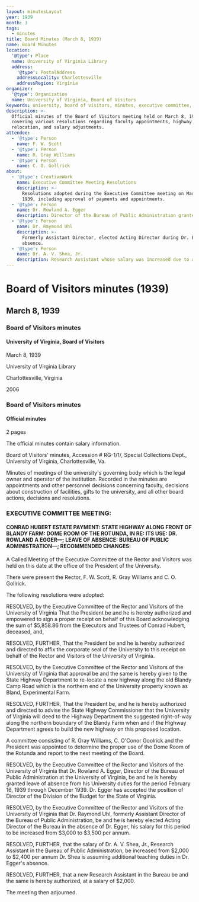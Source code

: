 ```yaml
---
layout: minutesLayout
year: 1939
month: 3
tags:
  - minutes
title: Board Minutes (March 8, 1939)
name: Board Minutes
location:
  '@type': Place
  name: University of Virginia Library
  address:
    '@type': PostalAddress
    addressLocality: Charlottesville
    addressRegion: Virginia
organizer:
  '@type': Organization
  name: University of Virginia, Board of Visitors
keywords: university, board of visitors, minutes, executive committee, resolutions
description: >-
  Official minutes of the Board of Visitors meeting held on March 8, 1939,
  covering various resolutions regarding faculty appointments, highway
  relocation, and salary adjustments.
attendee:
  - '@type': Person
    name: F. W. Scott
  - '@type': Person
    name: R. Gray Williams
  - '@type': Person
    name: C. O. Gollrick
about:
  - '@type': CreativeWork
    name: Executive Committee Meeting Resolutions
    description: >-
      Resolutions adopted during the Executive Committee meeting on March 8,
      1939, including approval of payments and appointments.
  - '@type': Person
    name: Dr. Rowland A. Egger
    description: Director of the Bureau of Public Administration granted leave of absence.
  - '@type': Person
    name: Dr. Raymond Uhl
    description: >-
      Formerly Assistant Director, elected Acting Director during Dr. Egger's
      absence.
  - '@type': Person
    name: Dr. A. V. Shea, Jr.
    description: Research Assistant whose salary was increased due to additional duties.
---
```


<!-- altadded -->
<!-- altadded -->

<!-- llmmeta -->



<!-- llmformatted -->

# Board of Visitors minutes (1939)

## March 8, 1939

### Board of Visitors minutes

#### University of Virginia, Board of Visitors

March 8, 1939

University of Virginia Library

Charlottesville, Virginia

2006

### Board of Visitors minutes

#### Official minutes

2 pages

The official minutes contain salary information.

Board of Visitors' minutes, Accession # RG-1/1/, Special Collections Dept., University of Virginia, Charlottesville, Va.

Minutes of meetings of the university's governing body which is the legal owner and operator of the institution. Recorded in the minutes are appointments and other personnel decisions concerning faculty, decisions about construction of facilities, gifts to the university, and all other board actions, decisions and resolutions.

### EXECUTIVE COMMITTEE MEETING:

#### CONRAD HUBERT ESTATE PAYMENT: STATE HIGHWAY ALONG FRONT OF BLANDY FARM: DOME ROOM OF THE ROTUNDA, IN RE: ITS USE: DR. ROWLAND A EGGER—; LEAVE OF ABSENCE: BUREAU OF PUBLIC ADMINISTRATION—; RECOMMENDED CHANGES:

A Called Meeting of the Executive Committee of the Rector and Visitors was held on this date at the office of the President of the University.

There were present the Rector, F. W. Scott, R. Gray Williams and C. O. Gollrick.

The following resolutions were adopted:

RESOLVED, by the Executive Committee of the Rector and Visitors of the University of Virginia That the President be and he is hereby authorized and empowered to sign a proper receipt on behalf of this Board acknowledging the sum of $5,858.86 from the Executors and Trustees of Conrad Hubert, deceased, and,

RESOLVED, FURTHER, That the President be and he is hereby authorized and directed to affix the corporate seal of the University to this receipt on behalf of the Rector and Visitors of the University of Virginia.

RESOLVED, by the Executive Committee of the Rector and Visitors of the University of Virginia that approval be and the same is hereby given to the State Highway Department to re-locate a new highway along the old Blandy Camp Road which is the northern end of the University property known as Bland, Experimental Farm.

RESOLVED, FURTHER, That the President be, and he is hereby authorized and directed to advise the State Highway Commissioner that the University of Virginia will deed to the Highway Department the suggested right-of-way along the northern boundary of the Blandy Farm when and if the Highway Department agrees to build the new highway on this proposed location.

A committee consisting of R. Gray Williams, C. O'Conor Goolrick and the President was appointed to determine the proper use of the Dome Room of the Rotunda and report to the next meeting of the Board.

RESOLVED, by the Executive Committee of the Rector and Visitors of the University of Virginia that Dr. Rowland A. Egger, Director of the Bureau of Public Administration at the University of Virginia, be and he is hereby granted leave of absence from his University duties for the period February 16, 1939 through December 1939. Dr. Egger has accepted the position of Director of the Division of the Budget for the State of Virginia.

RESOLVED, by the Executive Committee of the Rector and Visitors of the University of Virginia that Dr. Raymond Uhl, formerly Assistant Director of the Bureau of Public Administration, be and he is hereby elected Acting Director of the Bureau in the absence of Dr. Egger, his salary for this period to be increased from $3,000 to $3,500 per annum.

RESOLVED, FURTHER, that the salary of Dr. A. V. Shea, Jr., Research Assistant in the Bureau of Public Administration, be increased from $2,000 to $2,400 per annum Dr. Shea is assuming additional teaching duties in Dr. Egger's absence.

RESOLVED, FURTHER, that a new Research Assistant in the Bureau be and the same is hereby authorized, at a salary of $2,000.

The meeting then adjourned.
